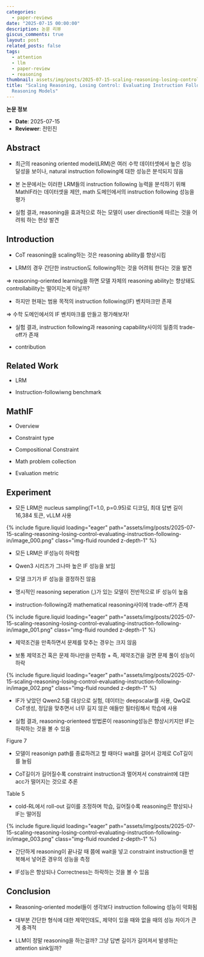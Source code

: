 ```yaml
---
categories:
  - paper-reviews
date: "2025-07-15 00:00:00"
description: 논문 리뷰
giscus_comments: true
layout: post
related_posts: false
tags:
  - attention
  - llm
  - paper-review
  - reasoning
thumbnail: assets/img/posts/2025-07-15-scaling-reasoning-losing-control-evaluating-instruction-following-in/thumbnail.jpg
title: "Scaling Reasoning, Losing Control: Evaluating Instruction Following in Large
  Reasoning Models"
---
```


**논문 정보**

- **Date**: 2025-07-15
- **Reviewer**: 전민진

## Abstract

- 최근의 reasoning oriented model(LRM)은 여러 수학 데이터셋에서 높은 성능 달성을 보이나, natural instruction following에 대한 성능은 분석되지 않음

- 본 논문에서는 이러한 LRM들의 instruction following 능력을 분석하기 위해 MathIF라는 데이터셋을 제안, math 도메인에서의 instruction following 성능을 평가

- 실험 결과, reasoning을 효과적으로 하는 모델이 user direction에 따르는 것을 어려워 하는 현상 발견

## Introduction

- CoT reasoning을 scaling하는 것은 reasoning ability를 향상시킴

- LRM의 경우 간단한 instruction도 following하는 것을 어려워 한다는 것을 발견

⇒ reasoning-oriented learning을 하면 모델 자체의 reasoning ability는 향상돼도 controllability는 떨어지는게 아닐까?

- 하지만 현재는 범용 목적의 instruction following(IF) 벤치마크만 존재

⇒ 수학 도메인에서의 IF 벤치마크를 만들고 평가해보자!

- 실험 결과, instruction following과 reasoning capability사이의 일종의 trade-off가 존재

- contribution

## Related Work

- LRM

- Instruction-followiwng benchmark

## MathIF

- Overview

- Constraint type

- Compositional Constraint

- Math problem collection

- Evaluation metric

## Experiment

- 모든 LRM은 nucleus sampling(T=1.0, p=0.95)로 디코딩, 최대 답변 길이 16,384 토큰, vLLM 사용

{% include figure.liquid loading="eager" path="assets/img/posts/2025-07-15-scaling-reasoning-losing-control-evaluating-instruction-following-in/image_000.png" class="img-fluid rounded z-depth-1" %}

- 모든 LRM은 IF성능이 하락함

- Qwen3 시리즈가 그나마 높은 IF 성능을 보임

- 모델 크기가 IF 성능을 결정하진 않음

- 명시적인 reasoning seperation (<think>,</think>)가 있는 모델이 전반적으로 IF 성능이 높음

- instruction-following과 mathematical reasoning사이에 trade-off가 존재

{% include figure.liquid loading="eager" path="assets/img/posts/2025-07-15-scaling-reasoning-losing-control-evaluating-instruction-following-in/image_001.png" class="img-fluid rounded z-depth-1" %}

- 제약조건을 만족하면서 문제를 맞추는 경우는 크지 않음

- 보통 제약조건 혹은 문제 하나만을 만족함 + 즉, 제약조건을 걸면 문제 풀이 성능이 하락

{% include figure.liquid loading="eager" path="assets/img/posts/2025-07-15-scaling-reasoning-losing-control-evaluating-instruction-following-in/image_002.png" class="img-fluid rounded z-depth-1" %}

- IF가 낮았던 Qwen2.5를 대상으로 실험, 데이터는 deepscalar를 사용, QwQ로 CoT생성, 정답을 맞추면서 너무 길지 않은 애들만 필터링해서 학습에 사용

- 실험 결과, reasoning-orienteed 방법론이 reasoning성능은 향상시키지만 IF는 하락하는 것을 볼 수 있음

Figure 7

- 모델이 reasonign path를 종료하려고 할 때마다 wait를 걸어서 강제로 CoT길이를 늘림

- CoT길이가 길어질수록 constraint instruction과 멀어져서 constraint에 대한 acc가 떨어지는 것으로 추론

Table 5

- cold-RL에서 roll-out 길이를 조정하며 학습, 길어질수록 reasoning은 향상되나 IF는 떨어짐

{% include figure.liquid loading="eager" path="assets/img/posts/2025-07-15-scaling-reasoning-losing-control-evaluating-instruction-following-in/image_003.png" class="img-fluid rounded z-depth-1" %}

- 간단하게 reasoning이 끝나갈 때 쯤에 wait을 넣고 constraint instruction을 반복해서 넣어준 경우의 성능을 측정

- IF성능은 향상되나 Correctness는 하락하는 것을 볼 수 있음

## Conclusion

- Reasoning-oriented model들이 생각보다 instruction following 성능이 악화됨

- 대부분 간단한 형식에 대한 제약인데도, 제약이 있을 때와 없을 때의 성능 차이가 큰게 충격적

- LLM이 정말 reasoning을 하는걸까? 그냥 답변 길이가 길어져서 발생하는 attention sink일까?
